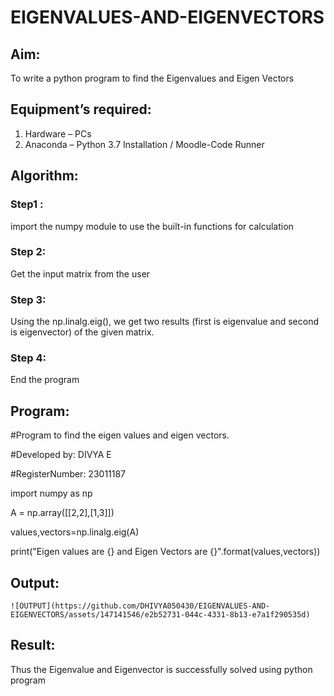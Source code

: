 # EIGENVALUES-AND-EIGENVECTORS
## Aim:
To write a python program to find the Eigenvalues and Eigen Vectors
## Equipment’s required:
1. 	Hardware – PCs
2. 	Anaconda – Python 3.7 Installation / Moodle-Code Runner
## Algorithm:
### Step1 :
import the numpy module to use the built-in functions for calculation
### Step 2:
Get the input matrix from the user
### Step 3:
Using the np.linalg.eig(),  we get two results (first is eigenvalue and second is eigenvector) of the given matrix.
### Step 4:
End the program

## Program:
#Program to find the eigen values and eigen vectors.

#Developed by: DIVYA E

#RegisterNumber: 23011187

import numpy as np

A = np.array([[2,2],[1,3]])

values,vectors=np.linalg.eig(A)

print("Eigen values are {} and Eigen Vectors are {}".format(values,vectors))

## Output:
```
![OUTPUT](https://github.com/DHIVYA050430/EIGENVALUES-AND-EIGENVECTORS/assets/147141546/e2b52731-044c-4331-8b13-e7a1f290535d)
```

## Result:
Thus the Eigenvalue and Eigenvector is successfully solved using python program
